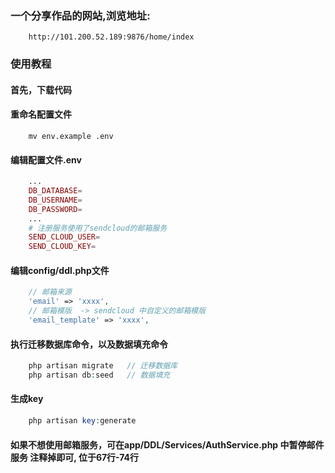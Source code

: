 ### 一个分享作品的网站,浏览地址:
```url
	http://101.200.52.189:9876/home/index
```


### 使用教程

#### 首先，下载代码

#### 重命名配置文件
```
	mv env.example .env
```

#### 编辑配置文件.env

```php
	...
	DB_DATABASE=
	DB_USERNAME=
	DB_PASSWORD=
	...  
	# 注册服务使用了sendcloud的邮箱服务
	SEND_CLOUD_USER=
	SEND_CLOUD_KEY=
```

#### 编辑config/ddl.php文件
```php
	// 邮箱来源
    'email' => 'xxxx',
    // 邮箱模版  -> sendcloud 中自定义的邮箱模版
    'email_template' => 'xxxx',
```

#### 执行迁移数据库命令，以及数据填充命令
```php
	php artisan migrate   // 迁移数据库
	php artisan db:seed   // 数据填充
```


#### 生成key
```php
	php artisan key:generate
```


#### 如果不想使用邮箱服务，可在app/DDL/Services/AuthService.php 中暂停邮件服务 注释掉即可, 位于67行-74行



